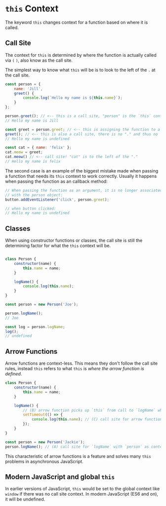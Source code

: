 `this` Context 
===

The keyword `this` changes context for a function based on where it is called.

## Call Site

The context for `this` is determined by where the function is actually called via `(` `)`,
also know as the call site.

The simplest way to know what `this` will be is to look to the left of 
the `.` at the call site.

```js
const person = {
    name: 'Jill',
    greet() {
        console.log(`Hello my name is ${this.name}`);
    }
};

person.greet(); // <-- this is a call site, "person" is the `this` context
// Hello my name is Jill

const greet = person.greet; // <-- this is assigning the function to a variable
greet(); // <-- this is also a call site, there is no "." and thus no `this` context
// Hello my name is undefined

const cat = { name: 'felix' };
cat.meow = greet;
cat.meow() // <-- call site! "cat" is to the left of the "."
// Hello my name is felix
```

The second case is an example of the biggest mistake made when passing a function that needs
its `this` context to work correctly. Usually it happens when passing the function 
as an callback method:

```js
// When passing the function as an argument, it is no longer associated 
// with the person object:
button.addEventListener('click', person.greet); 

// when button clicked:
// Hello my name is undefined
```

## Classes

When using constructor functions or classes, the call site is still the 
determining factor for what the `this` context will be.

```js

class Person {
    constructor(name) {
        this.name = name;
    }

    logName() {
        console.log(this.name);
    }
}

const person = new Person('Joe');

person.logName();
// Joe

const log = person.logName;
log();
// undefined
```

## Arrow Functions

Arrow functions are context-less. This means they don't follow the call site rules,
instead `this` refers to what `this` is _where the arrow function is defined_.

```js
class Person {
    constructor(name) {
        this.name = name;
    }

    logName() {
        // (B) arrow function picks up `this` from call to `logName` where it is defined
        setTimeout(() => { 
            console.log(this.name); // (C) call site for arrow function doesn't matter, so this works as expected
        });
    }
}

const person = new Person('Jackie');
person.logName(); // (A) call site for `logName` with `person` as context
```

This characteristic of arrow functions is a feature and solves many `this` problems
in asynchronous JavaScript.

## Modern JavaScript and global `this`

In earlier versions of JavaScript, `this` would be set to the global context like `window`
if there was no call site context. In modern JavaScript (ES6 and on), it will
be undefined.